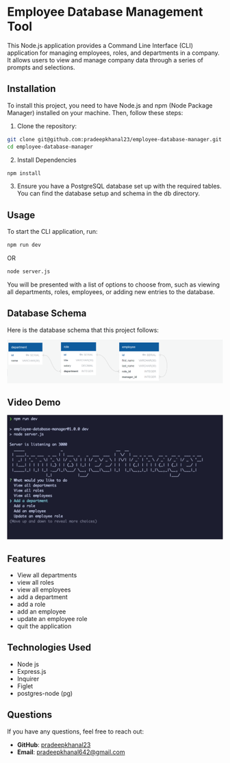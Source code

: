# Employee Database Management Tool

This Node.js application provides a Command Line Interface (CLI) application for managing employees, roles, and departments in a company. It allows users to view and manage company data through a series of prompts and selections.

## Installation

To install this project, you need to have Node.js and npm (Node Package Manager) installed on your machine. Then, follow these steps:

1. Clone the repository:

```sh
git clone git@github.com:pradeepkhanal23/employee-database-manager.git
cd employee-database-manager
```

2. Install Dependencies

```sh
npm install
```

3. Ensure you have a PostgreSQL database set up with the required tables. You can find the database setup and schema in the db directory.

## Usage

To start the CLI application, run:

```sh
npm run dev
```

OR

```sh
node server.js
```

You will be presented with a list of options to choose from, such as viewing all departments, roles, employees, or adding new entries to the database.

## Database Schema

Here is the database schema that this project follows:

![Schema Image](./assets/schema-diagram.png)

## Video Demo

[![Project Demo Video](./assets/employee-database.png)](https://www.youtube.com/watch?v=TyvEd4A6Cvg&ab_channel=PradeepKhanal)

## Features

- View all departments
- view all roles
- view all employees
- add a department
- add a role
- add an employee
- update an employee role
- quit the application

## Technologies Used

- Node js
- Express.js
- Inquirer
- Figlet
- postgres-node (pg)

## Questions

If you have any questions, feel free to reach out:

- **GitHub**: [pradeepkhanal23](https://github.com/pradeepkhanal23)
- **Email**: [pradeepkhanal642@gmail.com](mailto:pradeepkhanal642@gmail.com)
